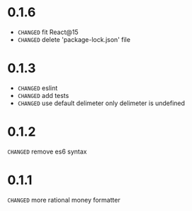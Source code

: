 # 0.1.6
* `CHANGED` fit React@15  
* `CHANGED` delete 'package-lock.json' file  
# 0.1.3

* `CHANGED` eslint 
* `CHANGED` add tests
* `CHANGED` use default delimeter only delimeter is undefined

# 0.1.2

`CHANGED` remove es6 syntax

# 0.1.1

`CHANGED` more rational money formatter